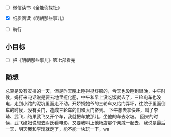 - [ ] 微信读书《全能侦探社》
- [x] 纸质阅读《明朝那些事儿》
- [ ] 骑行


## 小目标
- [ ] 把《明朝那些事儿》第七部看完

## 随想
总算是没有安排的一天，但是昨天晚上睡得挺舒服的，今天也没睡到很晚，中午时候，妈打来电话说是要去地里揽化肥，中午和早上没吃饭就去了，三轮电车也没电，走到小路的泥坑里面走不动。开娇娇她爷的三轮车又给门弄坏，往院子里面倒车的时候，没有关门，造成三轮车的们和大门挤到。
下午想去拿快递，叫了李琦、武飞，结果武飞又开个车，我就把车放那儿，坐他的车去水坡。
回来的时候，武飞媳妇说想去尉氏看电影，又要我叫上他杨店那个亲戚一起去，我说是最后一天，明天我和李琦就走了，能不能一块玩一下，wa